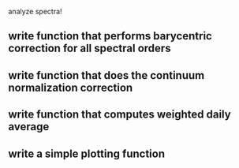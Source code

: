 analyze spectra!

## write function that performs barycentric correction for all spectral orders

## write function that does the continuum normalization correction

## write function that computes weighted daily average

## write a simple plotting function
